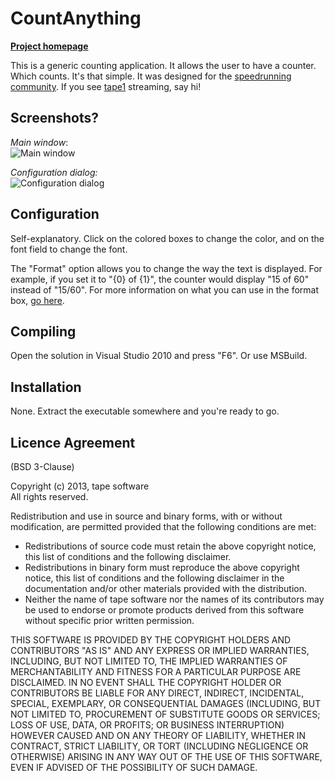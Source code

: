 CountAnything
=============
**[Project homepage](https://github.com/raphaelr/countanything)**

This is a generic counting application. It allows the user to have a counter. Which counts. It's that simple. It was designed for the [speedrunning community](http://speedrunslive.com). If you see [tape1](http://twitch.tv/tape1) streaming, say hi!

Screenshots?
------------
*Main window*:  
![Main window](http://i.minus.com/jyBvVkSGZ72Gw.png)

*Configuration dialog:*  
![Configuration dialog](http://i1.minus.com/j3drh6WUJr09q.png)


Configuration
-------------
Self-explanatory. Click on the colored boxes to change the color, and on the font field to change the font.

The "Format" option allows you to change the way the text is displayed. For example, if you set it to "{0} of {1}", the counter would display "15 of 60" instead of "15/60". For more information on what you can use in the format box, [go here](http://msdn.microsoft.com/en-us/library/txafckwd.aspx).

Compiling
---------
Open the solution in Visual Studio 2010 and press "F6". Or use MSBuild.

Installation
------------
None. Extract the executable somewhere and you're ready to go.

Licence Agreement
-----------------
(BSD 3-Clause)

Copyright (c) 2013, tape software  
All rights reserved.

Redistribution and use in source and binary forms, with or without modification, are permitted provided that the following conditions are met:

* Redistributions of source code must retain the above copyright notice, this list of conditions and the following disclaimer.
* Redistributions in binary form must reproduce the above copyright notice, this list of conditions and the following disclaimer in the documentation and/or other materials provided with the distribution.
* Neither the name of tape software nor the names of its contributors may be used to endorse or promote products derived from this software without specific prior written permission.


THIS SOFTWARE IS PROVIDED BY THE COPYRIGHT HOLDERS AND CONTRIBUTORS "AS IS" AND ANY EXPRESS OR IMPLIED WARRANTIES, INCLUDING, BUT NOT LIMITED TO, THE IMPLIED WARRANTIES OF MERCHANTABILITY AND FITNESS FOR A PARTICULAR PURPOSE ARE DISCLAIMED. IN NO EVENT SHALL THE COPYRIGHT HOLDER OR CONTRIBUTORS BE LIABLE FOR ANY DIRECT, INDIRECT, INCIDENTAL, SPECIAL, EXEMPLARY, OR CONSEQUENTIAL DAMAGES (INCLUDING, BUT NOT LIMITED TO, PROCUREMENT OF SUBSTITUTE GOODS OR SERVICES; LOSS OF USE, DATA, OR PROFITS; OR BUSINESS INTERRUPTION) HOWEVER CAUSED AND ON ANY THEORY OF LIABILITY, WHETHER IN CONTRACT, STRICT LIABILITY, OR TORT (INCLUDING NEGLIGENCE OR OTHERWISE) ARISING IN ANY WAY OUT OF THE USE OF THIS SOFTWARE, EVEN IF ADVISED OF THE POSSIBILITY OF SUCH DAMAGE.